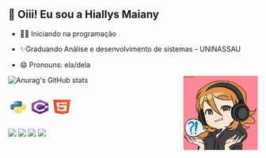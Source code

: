 ## 🌸 Oiii! Eu sou a Hiallys Maiany




- 👩‍💻 Iniciando na programação
- ✨Graduando Análise e desenvolvimento de sistemas - UNINASSAU
- 😄 Pronouns: ela/dela

  <img align="right" alt="Hiallys-icone" height="150" width="150" src="GIF GITHUB.gif">

 ![Anurag's GitHub stats](https://github-readme-stats.vercel.app/api?username=hiallysmaiany&theme=panda&show_icons=true) 


 <div style="display: inline_block"><br> 
  <img align="center" alt="Rafa-Python" height="30" width="40" src="https://raw.githubusercontent.com/devicons/devicon/master/icons/python/python-original.svg">
  <img align="center" alt="Rafa-Csharp" height="30" width="40" src="https://raw.githubusercontent.com/devicons/devicon/master/icons/csharp/csharp-original.svg">
   <img align="center" alt="Rafa-HTML" height="30" width="40" src="https://raw.githubusercontent.com/devicons/devicon/master/icons/html5/html5-original.svg">

</div>

##


<div> 

  <a href="https://instagram.com/lallyoshida" target="_blank"><img src="https://img.shields.io/badge/-Instagram-%23E4405F?style=for-the-badge&logo=instagram&logoColor=white" target="_blank"></a>
 <a href="https://discord.gg/lallyyoshida#9208" target="_blank"><img src="https://img.shields.io/badge/Discord-7289DA?style=for-the-badge&logo=discord&logoColor=white" target="_blank"></a> 
  <a href = "mailto:hiallys.maiany15@gmail.com"><img src="https://img.shields.io/badge/-Gmail-%23333?style=for-the-badge&logo=gmail&logoColor=white" target="_blank"></a>
  <a href="https://www.linkedin.com/in/hiallys-maiany-oliveira-304213208" target="_blank"><img src="https://img.shields.io/badge/-LinkedIn-%230077B5?style=for-the-badge&logo=linkedin&logoColor=white" target="_blank"></a> 



  

